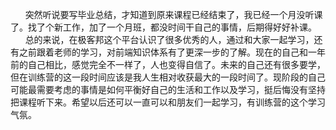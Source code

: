 &nbsp;&nbsp;&nbsp;&nbsp;&nbsp;&nbsp;突然听说要写毕业总结，才知道到原来课程已经结束了，我已经一个月没听课了。找了个新工作，加了一个月班，都没时间干自己的事情，后期得好好补课。
<br>
&nbsp;&nbsp;&nbsp;&nbsp;&nbsp;&nbsp;总的来说，在极客邦这个平台认识了很多优秀的人，通过和大家一起学习，还有之前跟着老师的学习，对前端知识体系有了更深一步的了解。现在的自己和一年前的自己相比，感觉完全不一样了，人也变得自信了。未来的自己还有很多要学，但在训练营的这一段时间应该是我人生相对收获最大的一段时间了。现阶段的自己可能最需要考虑的事情是如何平衡好自己的生活和工作以及学习，挺后悔没有坚持把课程听下来。希望以后还可以一直可以和朋友们一起学习，有训练营的这个学习气氛。
